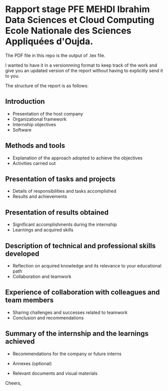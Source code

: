 # Rapport stage PFE MEHDI Ibrahim Data Sciences et Cloud Computing Ecole Nationale des Sciences Appliquées d'Oujda.

The PDF file in this repo is the output of .tex file.


I wanted to have it in a versionnning format to keep track of the work and give you an updated version of the report without having to explicitly send it to you.



The structure of the report is as follows: 

## Introduction

- Presentation of the host company
- Organizational framework
- Internship objectives
- Software

## Methods and tools

- Explanation of the approach adopted to achieve the objectives
- Activities carried out

## Presentation of tasks and projects

- Details of responsibilities and tasks accomplished
- Results and achievements 

## Presentation of results obtained 

- Significant accomplishments during the internship
- Learnings and acquired skills

## Description of technical and professional skills developed

- Reflection on acquired knowledge and its relevance to your educational path
- Collaboration and teamwork

## Experience of collaboration with colleagues and team members

- Sharing challenges and successes related to teamwork
- Conclusion and recommendations

## Summary of the internship and the learnings achieved

- Recommendations for the company or future interns
- Annexes (optional)

- Relevant documents and visual materials

Cheers,
